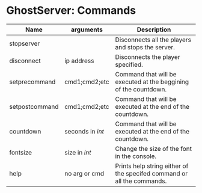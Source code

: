 # GhostServer: Commands

|Name|arguments|Description|
|---|---|---|
|stopserver||Disconnects all the players and stops the server.<br>|
|disconnect|ip address|Disconnects the player specified.<br>|
|setprecommand|cmd1;cmd2;etc|Command that will be executed at the beggining of the countdown.<br>|
|setpostcommand|cmd1;cmd2;etc|Command that will be executed at the end of the countdown.<br>|
|countdown|seconds in *int*|Command that will be executed at the end of the countdown.<br>|
|fontsize|size in *int*|Change the size of the font in the console.<br>|
|help|no arg or cmd|Prints help string either of the specifed command or all the commands.<br>|
